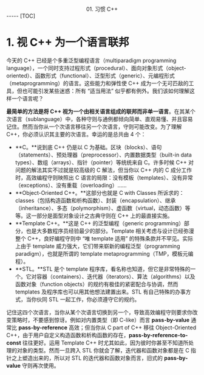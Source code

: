 <center>01. 习惯 C++</center>
-----
[TOC]

# 1. 视 C++ 为一个语言联邦

今天的 C++ 已经是个多重泛型编程语言（multiparadigm programming language），一个同时支持过程形式（procedural）、面向对象形式（object-oriented）、函数形式（functional）、泛型形式（generic）、元编程形式（metaprogramming）的语言。这些能力和弹性使 C++ 成为一个无可匹敌的工具，但也可能引发某些迷惑：所有 “适当用法” 似乎都有例外。我们该如何理解这样一个语言呢？

**最简单的方法是将 C++ 视为一个由相关语言组成的联邦而非单一语言**。在其某个次语言（sublanguage）中，各种守则与通例都倾向简单、直观易懂、并且容易记住。然而当你从一个次语言移往另一个次语言，守则可能改变。为了理解 C++，你必须认识其主要的次语言。幸运的是总共由 4 个：

- **C。**说到底 C++ 仍是以 C 为基础。区块（blocks）、语句（statements）、预处理器（preprocessor）、内置数据类型（built-in data types）、数组（arrays）、指针（pointer）等统统来自 C。许多时候 C++ 对问题的解法其实不过就是较高级的 C 解法，但当你以 C++ 内的 C 成分工作时，高效编程守则映照出 C 语言的局限：没有模板（templates）、没有异常（exceptions）、没有重载（overloading）......
- **Object-Oriented C++。**这部分也就是 C with Classes 所诉求的：classes（包括构造函数和析构函数）、封装（encapsulation）、继承（inheritance）、多态（polymorphism）、虚函数（virtual，动态函数）等等。这一部分是面型对象设计之古典守则在 C++ 上的最直接实施。
- **Template C++。**这是 C++ 的泛型编程（generic programming）部分，也是大多数程序员经验最少的部分。Template 相关考虑与设计已经弥漫整个 C++，良好编程守则中 “唯 template 适用” 的特殊条款并不罕见。实际上由于 template 威力强大，它们带来崭新的编程泛型（programming paradigm），也就是所谓的 template metaprogramming（TMP，模板元编程）。
- **STL。**STL 是个 template 程序库，看名称也知道，但它是非常特殊的一个。它对容器（containers）、迭代器（iterators）、算法（algorithms）以及函数对象（function objects）的规约有极佳的紧密配合与协调，然而 templates 及程序库也可以用其他想法建置出来。STL 有自己特殊的办事方式，当你伙同 STL 一起工作，你必须遵守它的规约。

记住这四个次语言，当你从某个次语言切换到另一个，导致高效编程守则要求你改变策略时，不要感到惊讶。例如对内置类型（即 C-like）而言 **pass-by-value** 通常比 **pass-by-reference** 高效；但当你从 C part of C++ 移往 Object-Oriented C++，由于用户自定义构造函数和析构函数的存在，**pass-by-reference-to-const** 往往更好。运用 Template C++ 时尤其如此，因为彼时你甚至不知道所处理的对象的类型。然而一旦跨入 STL 你就会了解，迭代器和函数对象都是在 C 指针之上塑造出来的，所以对 STL 的迭代器和函数对象而言，旧式的 **pass-by-value** 守则再次使用。